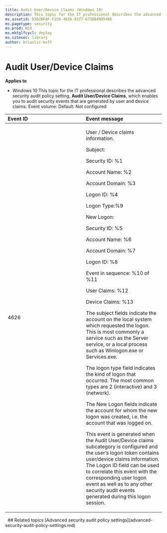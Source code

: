 ```yaml
---
title: Audit User/Device Claims (Windows 10)
description: This topic for the IT professional describes the advanced security audit policy setting, Audit User/Device Claims, which enables you to audit security events that are generated by user and device claims.
ms.assetid: D3D2BFAF-F2C0-462A-9377-673DB49D5486
ms.pagetype: security
ms.prod: W10
ms.mktglfcycl: deploy
ms.sitesec: library
author: brianlic-msft
---
```

# Audit User/Device Claims
**Applies to**
-   Windows 10
This topic for the IT professional describes the advanced security audit policy setting, **Audit User/Device Claims**, which enables you to audit security events that are generated by user and device claims.
Event volume:
Default: Not configured
<table>
<colgroup>
<col width="50%" />
<col width="50%" />
</colgroup>
<thead>
<tr class="header">
<th align="left">Event ID</th>
<th align="left">Event message</th>
</tr>
</thead>
<tbody>
<tr class="odd">
<td align="left"><p>4626</p></td>
<td align="left"><p>User / Device claims information.</p>
<p>Subject:</p>
<p>Security ID: %1</p>
<p>Account Name: %2</p>
<p>Account Domain: %3</p>
<p>Logon ID: %4</p>
<p>Logon Type:%9</p>
<p>New Logon:</p>
<p>Security ID: %5</p>
<p>Account Name: %6</p>
<p>Account Domain: %7</p>
<p>Logon ID: %8</p>
<p>Event in sequence: %10 of %11</p>
<p>User Claims: %12</p>
<p>Device Claims: %13</p>
<p>The subject fields indicate the account on the local system which requested the logon. This is most commonly a service such as the Server service, or a local process such as Winlogon.exe or Services.exe.</p>
<p>The logon type field indicates the kind of logon that occurred. The most common types are 2 (interactive) and 3 (network).</p>
<p>The New Logon fields indicate the account for whom the new logon was created, i.e. the account that was logged on.</p>
<p>This event is generated when the Audit User/Device claims subcategory is configured and the user’s logon token contains user/device claims information. The Logon ID field can be used to correlate this event with the corresponding user logon event as well as to any other security audit events generated during this logon session.</p></td>
</tr>
</tbody>
</table>
 
## Related topics
[Advanced security audit policy settings](advanced-security-audit-policy-settings.md)
 
 
